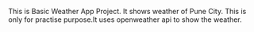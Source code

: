 This is Basic Weather App Project. It shows weather of Pune City. This is only for practise purpose.It uses openweather api to show the weather.
